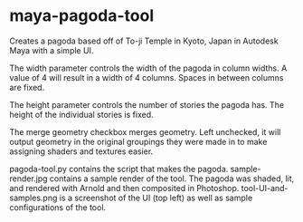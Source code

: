 # maya-pagoda-tool
Creates a pagoda based off of To-ji Temple in Kyoto, Japan in Autodesk Maya with a simple UI.


The width parameter controls the width of the pagoda in column widths. A value of 4 will result in a width of 4 columns. Spaces in between columns are fixed.

The height parameter controls the number of stories the pagoda has. The height of the individual stories is fixed. 

The merge geometry checkbox merges geometry. Left unchecked, it will output geometry in the original groupings they were made in to make assigning shaders and textures easier. 


pagoda-tool.py contains the script that makes the pagoda.
sample-render.jpg contains a sample render of the tool. The pagoda was shaded, lit, and rendered with Arnold and then composited in Photoshop.
tool-UI-and-samples.png is a screenshot of the UI (top left) as well as sample configurations of the tool. 
